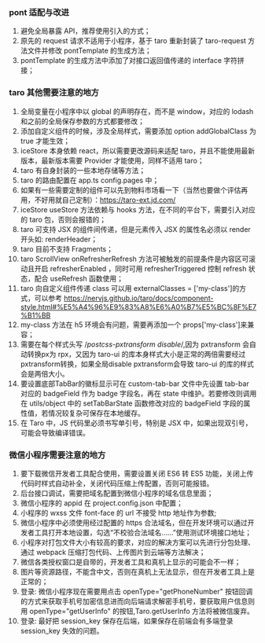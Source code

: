 <!--
 * @文件描述:
 * @公司: thundersdata
 * @作者: 廖军
 * @Date: 2020-02-19 17:24:13
 * @LastEditors: 阮旭松
 * @LastEditTime: 2020-04-10 18:18:41
 -->

### pont 适配与改进

1. 避免全局暴露 API，推荐使用引入的方式；
2. 原先的 request 请求不适用于小程序，基于 taro 重新封装了 taro-request 方法文件并修改 pontTemplate 的生成方法；
3. pontTemplate 的生成方法中添加了对接口返回值传递的 interface 字符拼接；

### taro 其他需要注意的地方

1. 全局变量在小程序中以 global 的声明存在，而不是 window，对应的 lodash 和之前的全局保存参数的方式都要修改；
2. 添加自定义组件的时候，涉及全局样式，需要添加 option addGlobalClass 为 true 才能生效；
3. iceStore 本身依赖 react，所以需要更改源码来适配 taro，并且不能使用最新版本，最新版本需要 Provider 才能使用，同样不适用 taro；
4. taro 有自身封装的一些本地存储等方法；
5. taro 的路由配置在 app.ts config.pages 中；
6. 如果有一些需要定制的组件可以先到物料市场看一下（当然也要做个评估再用，不好用就自己定制）：https://taro-ext.jd.com/
7. iceStore useStore 方法依赖与 hooks 方法，在不同的平台下，需要引入对应的 taro 包，否则会报错的；
8. taro 可支持 JSX 的组件间传递，但是元素传入 JSX 的属性名必须以 render 开头如: renderHeader；
9. taro 目前不支持 Fragments；
10. taro ScrollView onRefresherRefresh 方法可被触发的前提条件是内容区可滚动且开启 refresherEnabled ，同时可用 refresherTriggered 控制 refresh 状态，配合 useRefresh 函数使用；
11. taro 向自定义组件传递 class 可以用 externalClasses = ['my-class']的方式，可以参考 https://nervjs.github.io/taro/docs/component-style.html#%E5%A4%96%E9%83%A8%E6%A0%B7%E5%BC%8F%E7%B1%BB
12. my-class 方法在 h5 环境会有问题，需要再添加一个 props['my-class']来兼容；
13. 需要在每个样式头写 /*postcss-pxtransform disable*/,因为 pxtransform 会自动转换px为 rpx，又因为 taro-ui 的库本身样式大小是正常的两倍需要经过pxtransform转换，如果全局disable pxtransform会导致 taro-ui 的库的样式会是两倍大小。
14. 要设置底部TabBar的徽标显示可在 custom-tab-bar 文件中先设置 tab-bar 对应的 badgeField 作为 badge 字段名，再在 state 中维护。若要修改则调用在 utils/object 中的 setTabBarState 函数修改对应的 badgeField 字段的属性值，若情况较复杂可保存在本地缓存。
15. 在 Taro 中，JS 代码里必须书写单引号，特别是 JSX 中，如果出现双引号，可能会导致编译错误。

### 微信小程序需要注意的地方

1. 要下载微信开发者工具配合使用，需要设置关闭 ES6 转 ES5 功能，关闭上传代码时样式自动补全，关闭代码压缩上传配置，否则可能报错。
2. 后台接口调试，需要把域名配置到微信小程序的域名信息里面；
3. 微信小程序的 appid 在 project.config.json 中配置；
4. 小程序的 wxss 文件 font-face 的 url 不接受 http 地址作为参数;
5. 微信小程序中必须使用经过配置的 https 合法域名，但在开发环境可以通过开发者工具打开本地设置，勾选“不校验合法域名……”使用测试环境接口地址；
6. 小程序对打包文件大小有较高的要求，对应的解决方案可以先进行分包处理、通过 webpack 压缩打包代码、上传图片到云端等方法解决；
7. 微信各类授权窗口是自带的，开发者工具和真机上显示的可能会不一样；
8. 图片等资源路径，不能含中文，否则在真机上无法显示，但在开发者工具上是正常的；
9. 登录: 微信小程序现在需要用点击 openType="getPhoneNumber" 按钮回调的方式来获取手机号加密信息进而向后端请求解密手机号，要获取用户信息则用 openType="getUserInfo" 的按钮,Taro.getUserInfo 方法将被微信废弃。
10. 登录: 最好把 session_key 保存在后端，如果保存在前端会有多端登录 session_key 失效的问题。
